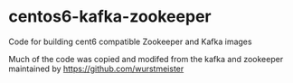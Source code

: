 # centos6-kafka-zookeeper
Code for building cent6 compatible Zookeeper and Kafka images

Much of the code was copied and modifed from the kafka and zookeeper maintained by https://github.com/wurstmeister
